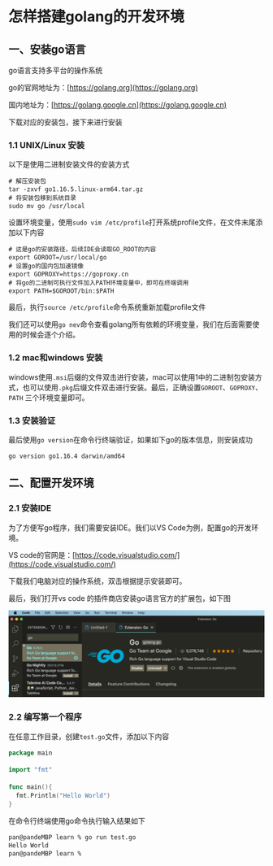 # 怎样搭建golang的开发环境

## 一、安装go语言

go语言支持多平台的操作系统

go的官网地址为：[https://golang.org](https://golang.org)

国内地址为：[https://golang.google.cn](https://golang.google.cn)

下载对应的安装包，接下来进行安装

### 1.1 UNIX/Linux 安装

以下是使用二进制安装文件的安装方式

```shell
# 解压安装包
tar -zxvf go1.16.5.linux-arm64.tar.gz
# 将安装包移到系统目录
sudo mv go /usr/local
```

设置环境变量，使用`sudo vim /etc/profile`打开系统profile文件，在文件末尾添加以下内容

```shell
# 这是go的安装路径，后续IDE会读取GO_ROOT的内容
export GOROOT=/usr/local/go
# 设置go的国内包加速镜像
export GOPROXY=https://goproxy.cn
# 将go的二进制可执行文件加入PATH环境变量中，即可在终端调用
export PATH=$GOROOT/bin:$PATH
```

最后，执行`source /etc/profile`命令系统重新加载profile文件

我们还可以使用`go nev`命令查看golang所有依赖的环境变量，我们在后面需要使用的时候会逐个介绍。

### 1.2 mac和windows 安装

windows使用`.msi`后缀的文件双击进行安装，mac可以使用1中的二进制包安装方式，也可以使用`.pkg`后缀文件双击进行安装。最后，正确设置`GOROOT`、`GOPROXY`、`PATH` 三个环境变量即可。

### 1.3 安装验证

最后使用`go version`在命令行终端验证，如果如下go的版本信息，则安装成功

```shell
go version go1.16.4 darwin/amd64
```

## 二、配置开发环境

### 2.1 安装IDE

为了方便写go程序，我们需要安装IDE。我们以VS Code为例，配置go的开发环境。

VS code的官网是：[https://code.visualstudio.com/](https://code.visualstudio.com/)

下载我们电脑对应的操作系统，双击根据提示安装即可。

最后，我们打开vs code 的插件商店安装go语言官方的扩展包，如下图

![01-1.png](../img/01-01.png)

### 2.2 编写第一个程序

在任意工作目录，创建```test.go```文件，添加以下内容

```go
package main

import "fmt"

func main(){
  fmt.Println("Hello World")
}
```

在命令行终端使用go命令执行输入结果如下

```shell
pan@pandeMBP learn % go run test.go
Hello World
pan@pandeMBP learn %
```

